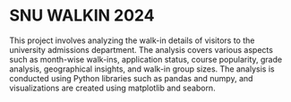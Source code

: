 # SNU WALKIN 2024

This project involves analyzing the walk-in details of visitors to the university admissions department. The analysis covers various aspects such as month-wise walk-ins, application status, course popularity, grade analysis, geographical insights, and walk-in group sizes. The analysis is conducted using Python libraries such as pandas and numpy, and visualizations are created using matplotlib and seaborn.

